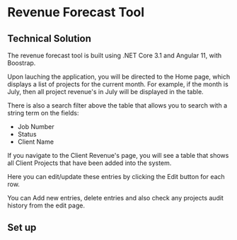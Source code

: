 # Revenue Forecast Tool

## Technical Solution

The revenue forecast tool is built using .NET Core 3.1
and Angular 11, with Boostrap.

Upon lauching the application, you will be directed to the Home page,
which displays a list of projects for the current month. For example, 
if the month is July, then all project revenue's in July will be displayed in the table.

There is also a search filter above the table that allows you to search with a string term on the fields:
- Job Number
- Status
- Client Name

If you navigate to the Client Revenue's page, you will see a table that shows all Client Projects that
have been added into the system. 

Here you can edit/update these entries by clicking the Edit button for
each row. 

You can Add new entries, delete entries and also check any projects audit history from the edit page.

## Set up

